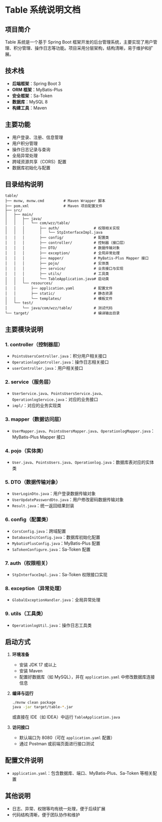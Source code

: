 # Table 系统说明文档

## 项目简介

Table 系统是一个基于 Spring Boot 框架开发的后台管理系统，主要实现了用户管理、积分管理、操作日志等功能。项目采用分层架构，结构清晰，易于维护和扩展。

## 技术栈

- **后端框架**：Spring Boot 3
- **ORM 框架**：MyBatis-Plus
- **安全框架**：Sa-Token
- **数据库**：MySQL 8
- **构建工具**：Maven

## 主要功能

- 用户登录、注册、信息管理
- 用户积分管理
- 操作日志记录与查询
- 全局异常处理
- 跨域资源共享（CORS）配置
- 数据库初始化与配置

## 目录结构说明

```plaintext
table/
├── mvnw, mvnw.cmd         # Maven Wrapper 脚本
├── pom.xml                # Maven 项目配置文件
├── src/
│   ├── main/
│   │   ├── java/
│   │   │   └── com/wzz/table/
│   │   │       ├── auth/                # 权限相关实现
│   │   │       │   └── StpInterfaceImpl.java
│   │   │       ├── config/              # 配置类
│   │   │       ├── controller/          # 控制器（接口层）
│   │   │       ├── DTO/                 # 数据传输对象
│   │   │       ├── exception/           # 全局异常处理
│   │   │       ├── mapper/              # MyBatis-Plus Mapper 接口
│   │   │       ├── pojo/                # 实体类
│   │   │       ├── service/             # 业务接口与实现
│   │   │       ├── utils/               # 工具类
│   │   │       └── TableApplication.java# 启动类
│   │   └── resources/
│   │       ├── application.yaml         # 配置文件
│   │       ├── static/                  # 静态资源
│   │       └── templates/               # 模板文件
│   └── test/
│       └── java/com/wzz/table/          # 测试代码
└── target/                              # 编译输出目录
```

## 主要模块说明

### 1. controller（控制器层）
- `PointsUsersController.java`：积分用户相关接口
- `OperationlogController.java`：操作日志相关接口
- `userController.java`：用户相关接口

### 2. service（服务层）
- `UserService.java`、`PointsUsersService.java`、`OperationlogService.java`：对应的业务接口
- `impl/`：对应的业务实现类

### 3. mapper（数据访问层）
- `UserMapper.java`、`PointsUsersMapper.java`、`OperationlogMapper.java`：MyBatis-Plus Mapper 接口

### 4. pojo（实体类）
- `User.java`、`PointsUsers.java`、`Operationlog.java`：数据库表对应的实体类

### 5. DTO（数据传输对象）
- `UserLoginDto.java`：用户登录数据传输对象
- `UserUpdatePasswordDto.java`：用户修改密码数据传输对象
- `Result.java`：统一返回结果封装

### 6. config（配置类）
- `CorsConfig.java`：跨域配置
- `DatabaseInitConfig.java`：数据库初始化配置
- `MybatisPlusConfig.java`：MyBatis-Plus 配置
- `SaTokenConfigure.java`：Sa-Token 配置

### 7. auth（权限相关）
- `StpInterfaceImpl.java`：Sa-Token 权限接口实现

### 8. exception（异常处理）
- `GlobalExceptionHandler.java`：全局异常处理

### 9. utils（工具类）
- `OperationlogUtil.java`：操作日志工具类

## 启动方式

1. **环境准备**
    - 安装 JDK 17 或以上
    - 安装 Maven
    - 配置好数据库（如 MySQL），并在 `application.yaml` 中修改数据库连接信息

2. **编译与运行**
   ```bash
   ./mvnw clean package
   java -jar target/table-*.jar
   ```
   或直接在 IDE（如 IDEA）中运行 `TableApplication.java`

3. **访问接口**
    - 默认端口为 8080（可在 `application.yaml` 配置）
    - 通过 Postman 或前端页面进行接口测试

## 配置文件说明

- `application.yaml`：包含数据库、端口、MyBatis-Plus、Sa-Token 等相关配置

## 其他说明

- 日志、异常、权限等均有统一处理，便于后续扩展
- 代码结构清晰，便于团队协作和维护